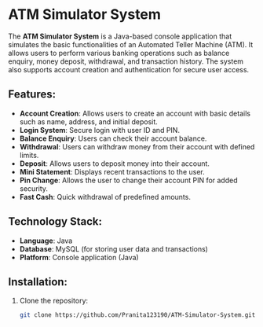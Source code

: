 # ATM Simulator System

The **ATM Simulator System** is a Java-based console application that simulates the basic functionalities of an Automated Teller Machine (ATM). It allows users to perform various banking operations such as balance enquiry, money deposit, withdrawal, and transaction history. The system also supports account creation and authentication for secure user access.

## Features:
- **Account Creation**: Allows users to create an account with basic details such as name, address, and initial deposit.
- **Login System**: Secure login with user ID and PIN.
- **Balance Enquiry**: Users can check their account balance.
- **Withdrawal**: Users can withdraw money from their account with defined limits.
- **Deposit**: Allows users to deposit money into their account.
- **Mini Statement**: Displays recent transactions to the user.
- **Pin Change**: Allows the user to change their account PIN for added security.
- **Fast Cash**: Quick withdrawal of predefined amounts.

## Technology Stack:
- **Language**: Java
- **Database**: MySQL (for storing user data and transactions)
- **Platform**: Console application (Java)

## Installation:
1. Clone the repository:
   ```bash
   git clone https://github.com/Pranita123190/ATM-Simulator-System.git
